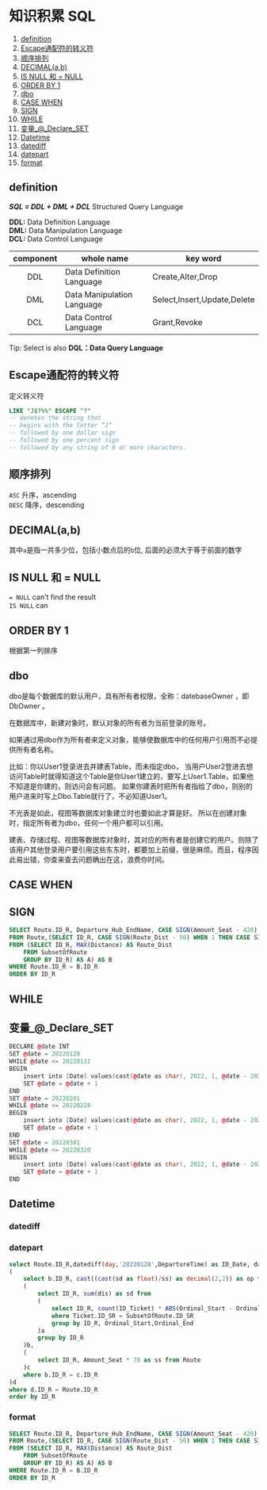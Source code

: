 # 知识积累 SQL

1. [definition](#definition)
2. [Escape通配符的转义符](#escape通配符的转义符)
3. [顺序排列](#顺序排列)
4. [DECIMAL(a,b)](#decimalab)
5. [IS NULL 和 = NULL](#is-null-和--null)
6. [ORDER BY 1](#order-by-1)
7. [dbo](#dbo)
8. [CASE WHEN](#case-when)
9. [SIGN](#sign)
10. [WHILE](#while)
11. [变量_@_Declare_SET](#变量__declare_set)
12. [Datetime](#datetime)
   1. [datediff](#datediff)
   2. [datepart](#datepart)
   3. [format](#format)

## definition

***SQL = DDL + DML + DCL*** Structured Query Language

**DDL:** Data Definition Language\
**DML:** Data Manipulation Language\
**DCL:** Data Control Language

component|whole name|key word
:-:|-|-
DDL|Data Definition Language|Create,Alter,Drop
DML|Data Manipulation Language|Select,Insert,Update,Delete
DCL|Data Control Language|Grant,Revoke

Tip:
Select is also **DQL：Data Query Language**

## Escape通配符的转义符
定义转义符
```sql
LIKE "J$?%%" ESCAPE "?"
-- denotes the string that 
-- begins with the letter “J” 
-- followed by one dollar sign 
-- followed by one percent sign 
-- followed by any string of 0 or more characters.
```

## 顺序排列
`ASC` 升序，ascending\
`DESC` 降序，descending

## DECIMAL(a,b)
其中`a`是指一共多少位，包括小数点后的`b`位, 后面的必须大于等于前面的数字

## IS NULL 和 = NULL
`= NULL` can't find the result\
`IS NULL` can

## ORDER BY 1
根据第一列排序

## dbo
dbo是每个数据库的默认用户，具有所有者权限，全称：datebaseOwner ，即DbOwner 。

在数据库中，新建对象时，默认对象的所有者为当前登录的账号。

如果通过用dbo作为所有者来定义对象，能够使数据库中的任何用户引用而不必提供所有者名称。

比如：你以User1登录进去并建表Table，而未指定dbo， 当用户User2登进去想访问Table时就得知道这个Table是你User1建立的，要写上User1.Table，如果他不知道是你建的，则访问会有问题。 如果你建表时把所有者指给了dbo，则别的用户进来时写上Dbo.Table就行了，不必知道User1。 

不光表是如此，视图等数据库对象建立时也要如此才算是好。 所以在创建对象时，指定所有者为dbo，任何一个用户都可以引用。

建表、存储过程、视图等数据库对象时，其对应的所有者是创建它的用户。则除了该用户其他登录用户要引用这些东东时，都要加上前缀，很是麻烦。而且，程序因此易出错，你查来查去问题确出在这，浪费你时间。


## CASE WHEN
## SIGN
```sql
SELECT Route.ID_R, Departure_Hub_EndName, CASE SIGN(Amount_Seat - 420) WHEN 1 THEN CASE SIGN(Amount_Seat - 480) WHEN - 1 THEN 'medium' ELSE 'large' END ELSE 'small' END AS cathegory_amount, B.cathegory_dist, ID_Train, CASE format(DepartureTime,'mm') WHEN '00' THEN 0 ELSE 1 END AS isdelay, DepartureTime
FROM Route,(SELECT ID_R, CASE SIGN(Route_Dist - 50) WHEN 1 THEN CASE SIGN(Route_Dist - 80) WHEN 1 THEN 'long' ELSE 'medium' END ELSE 'short' END AS cathegory_dist
FROM (SELECT ID_R, MAX(Distance) AS Route_Dist
    FROM SubsetOfRoute
    GROUP BY ID_R) AS A) AS B
WHERE Route.ID_R = B.ID_R
ORDER BY ID_R
```

## WHILE
## 变量_@_Declare_SET
```cpp
DECLARE @date INT
SET @date = 20220120
WHILE @date <= 20220131
BEGIN
	insert into [Date] values(cast(@date as char), 2022, 1, @date - 20220100,'January')
	SET @date = @date + 1
END
SET @date = 20220201
WHILE @date <= 20220228
BEGIN
	insert into [Date] values(cast(@date as char), 2022, 1, @date - 20220100,'February')
	SET @date = @date + 1
END
SET @date = 20220301
WHILE @date <= 20220320
BEGIN
	insert into [Date] values(cast(@date as char), 2022, 1, @date - 20220100,'March')
	SET @date = @date + 1
END
```

## Datetime
### datediff
### datepart
```sql
select Route.ID_R,datediff(day,'20220120',DepartureTime) as ID_Date, datepart(hh,DepartureTime)* 60 + datepart(mi,DepartureTime) + 1 as ID_Time, ID_Train,70 as Distance,Amount_Seat,op from Route,
(
	select b.ID_R, cast((cast(sd as float)/ss) as decimal(2,2)) as op from
	(
		select ID_R, sum(dis) as sd from 
		(
			select ID_R, count(ID_Ticket) * ABS(Ordinal_Start - Ordinal_End)*10 as dis from Ticket,SubsetOfRoute
			where Ticket.ID_SR = SubsetOfRoute.ID_SR
			group by ID_R, Ordinal_Start,Ordinal_End
		)a
		group by ID_R
	)b,
	(
		select ID_R, Amount_Seat * 70 as ss from Route
	)c
	where b.ID_R = c.ID_R
)d
where d.ID_R = Route.ID_R
order by ID_R
```

### format
```sql
SELECT Route.ID_R, Departure_Hub_EndName, CASE SIGN(Amount_Seat - 420) WHEN 1 THEN CASE SIGN(Amount_Seat - 480) WHEN - 1 THEN 'medium' ELSE 'large' END ELSE 'small' END AS cathegory_amount, B.cathegory_dist, ID_Train, CASE format(DepartureTime,'mm') WHEN '00' THEN 0 ELSE 1 END AS isdelay, DepartureTime
FROM Route,(SELECT ID_R, CASE SIGN(Route_Dist - 50) WHEN 1 THEN CASE SIGN(Route_Dist - 80) WHEN 1 THEN 'long' ELSE 'medium' END ELSE 'short' END AS cathegory_dist
FROM (SELECT ID_R, MAX(Distance) AS Route_Dist
    FROM SubsetOfRoute
    GROUP BY ID_R) AS A) AS B
WHERE Route.ID_R = B.ID_R
ORDER BY ID_R
```

